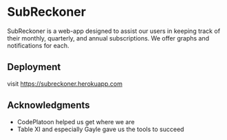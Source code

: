 # SubReckoner

SubReckoner is a web-app designed to assist our users in keeping track of their monthly, quarterly, and annual subscriptions.  We offer graphs and notifications for each.

## Deployment

visit https://subreckoner.herokuapp.com


## Acknowledgments

* CodePlatoon helped us get where we are
* Table XI and especially Gayle gave us the tools to succeed
